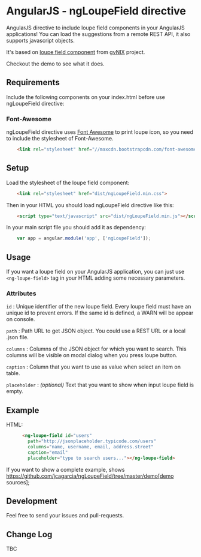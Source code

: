 # AngularJS - ngLoupeField directive

AngularJS directive to include loupe field components in your AngularJS applications! You can load the suggestions from a remote REST API, it also supports javascript objects.

It's based on [loupe field component](https://github.com/DISID/gvnix-samples/tree/master/quickstart-app#loupe-fields) from [gvNIX](http://www.gvnix.org/en/index.html) project.

Checkout the demo to see what it does.

## Requirements

Include the following components on your index.html before use ngLoupeField directive:

### Font-Awesome

ngLoupeField directive uses [Font Awesome](http://fortawesome.github.io/Font-Awesome/) to print loupe icon, so
you need to include the stylesheet of Font-Awesome. 

```html
	<link rel="stylesheet" href="//maxcdn.bootstrapcdn.com/font-awesome/4.3.0/css/font-awesome.min.css">
```

## Setup

Load the stylesheet of the loupe field component:

```html
	<link rel="stylesheet" href="dist/ngLoupeField.min.css">
```

Then in your HTML you should load ngLoupeField directive like this:

```html
	<script type="text/javascript" src="dist/ngLoupeField.min.js"></script>
```

In your main script file you should add it as dependency:

```javascript
	var app = angular.module('app', ['ngLoupeField']);
```

## Usage

If you want a loupe field on your AngularJS application, you can just use `<ng-loupe-field>` tag in your HTML adding some necessary parameters.

### Attributes

`id` : Unique identifier of the new loupe field. Every loupe field must have an unique id to prevent errors. If the same id is defined, a WARN will be appear on console.

`path` : Path URL to get JSON object. You could use a REST URL or a local .json file.

`columns` : Columns of the JSON object for which you want to search. This columns will be visible on modal dialog when you press loupe button.

`caption` : Column that you want to use as value when select an item on table.

`placeholder` : *(optional)* Text that you want to show when input loupe field is empty. 

## Example

HTML:
```html
	  <ng-loupe-field id="users"
	    path="http://jsonplaceholder.typicode.com/users"
	    columns="name, username, email, address.street"
	    caption="email"
	    placeholder="type to search users..."></ng-loupe-field>
```

If you want to show a complete example, shows https://github.com/jcagarcia/ngLoupeField/tree/master/demo[demo sources];

## Development

Feel free to send your issues and pull-requests.

## Change Log

TBC

